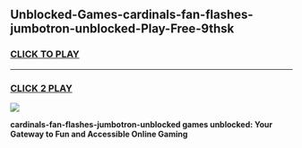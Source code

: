 
## Unblocked-Games-cardinals-fan-flashes-jumbotron-unblocked-Play-Free-9thsk
<h3>
<a href="https://premium76.site?title=cardinals-fan-flashes-jumbotron-unblocked&ref=23A">CLICK TO PLAY</a></h3>
<hr>

<h3>
<a href="https://premium76.site?title=cardinals-fan-flashes-jumbotron-unblocked&ref=23A">CLICK 2 PLAY</a>
  
</h3>

<a href="https://premium76.site?title=cardinals-fan-flashes-jumbotron-unblocked&ref=23A"><img src="https://clearcache.store/games.png"></a>


**cardinals-fan-flashes-jumbotron-unblocked games unblocked: Your Gateway to Fun and Accessible Online Gaming**

